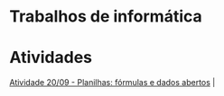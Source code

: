 # Trabalhos de informática

# Atividades
 [Atividade 20/09 - Planilhas: fórmulas e dados abertos](https://github.com/Lakner13/INFORMATICA/blob/main/INFORMATICA%20-%20LUIZ%20GABRIEL%20-%2020-09.xlsx) |
